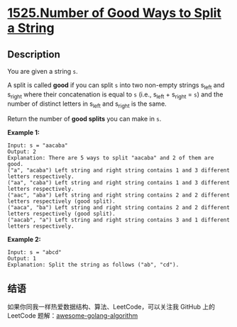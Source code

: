 # [1525.Number of Good Ways to Split a String][title]

## Description
You are given a string `s`.

A split is called **good** if you can split `s` into two non-empty strings s<sub>left</sub> and s<sub>right</sub> where their concatenation is equal to `s` (i.e., s<sub>left</sub> + s<sub>right</sub> = `s`) and the number of distinct letters in s<sub>left</sub> and s<sub>right</sub> is the same.

Return the number of **good splits** you can make in `s`.

**Example 1:**

```
Input: s = "aacaba"
Output: 2
Explanation: There are 5 ways to split "aacaba" and 2 of them are good. 
("a", "acaba") Left string and right string contains 1 and 3 different letters respectively.
("aa", "caba") Left string and right string contains 1 and 3 different letters respectively.
("aac", "aba") Left string and right string contains 2 and 2 different letters respectively (good split).
("aaca", "ba") Left string and right string contains 2 and 2 different letters respectively (good split).
("aacab", "a") Left string and right string contains 3 and 1 different letters respectively.
```

**Example 2:**

```
Input: s = "abcd"
Output: 1
Explanation: Split the string as follows ("ab", "cd").
```

## 结语

如果你同我一样热爱数据结构、算法、LeetCode，可以关注我 GitHub 上的 LeetCode 题解：[awesome-golang-algorithm][me]

[title]: https://leetcode.com/problems/number-of-good-ways-to-split-a-string/
[me]: https://github.com/kylesliu/awesome-golang-algorithm
